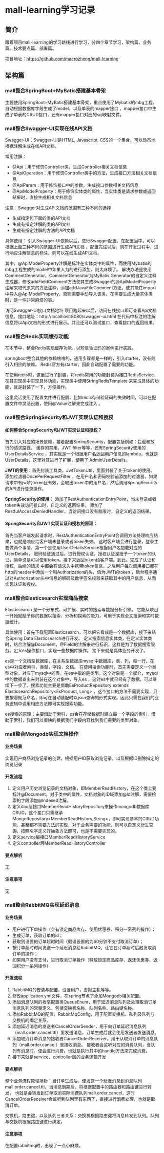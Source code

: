 # mall-learning学习记录
## 简介
跟着项目mall-learning的学习路线进行学习，分四个章节学习，架构篇、业务篇、技术要点篇、部署篇。

项目地址：https://github.com/macrozheng/mall-learning
## 架构篇
### mall整合SpringBoot+MyBatis搭建基本骨架
主要使用SpringBoot+MyBatis搭建基本骨架，重点使用了Mybatis的mbg工程，自动根据数据库字段生成了model，以及单表的mapper接口
，mapper接口中生成了单表的CRUD接口，还有mapper接口对应的sql映射文件。
### mall整合Swagger-UI实现在线API文档
Swagger-UI：Swagger-UI是HTML, Javascript, CSS的一个集合，可以动态地根据注解生成在线API文档。

常用注解：

* @Api：用于修饰Controller类，生成Controller相关文档信息
* @ApiOperation：用于修饰Controller类中的方法，生成接口方法相关文档信息
* @ApiParam：用于修饰接口中的参数，生成接口参数相关文档信息
* @ApiModelProperty：用于修饰实体类的属性，当实体类是请求参数或返回结果时，直接生成相关文档信息

注意：Swagger对生成API文档的范围有三种不同的选择
* 生成指定包下面的类的API文档
* 生成有指定注解的类的API文档
* 生成有指定注解的方法的API文档

具体使用：
引入Swagger-UI依赖以后，进行Swagger配置，在配置当中，可以根据上面三种不同的范围进行生成API文档
。配置完成以后，则在开发过程中，进行响应注解信息的标注，则可以在线生成API文档。

其中，@ApiModelProperty注解是标注在实体类中的属性，而使用Mybatis的mbg工程生成的model中如果人为的进行添加，则太麻烦了。
解决办法是使用CommentGenerator。CommentGenerator为MyBatis Generator的自定义注释生成器，修改addFieldComment方法使其生成Swagger的@ApiModelProperty注解来取代原来的方法注释，添加addJavaFileComment方法，使其能在import中导入@ApiModelProperty，否则需要手动导入该类，在需要生成大量实体类时，是一件非常麻烦的事。

访问Swagger-UI接口文档地址
项目跑起来以后，访问在线接口即可查看Api文档信息，接口地址：http://localhost:8080/swagger-ui.html
在代码中标注的注解信息将以Api文档的形式进行展示。并且还可以测试接口，查看接口的返回结果。

### mall整合Redis实现缓存功能

在本节中，整合Redis实现缓存功能，以短信验证码的案例进行实践。

springboot整合其他的依赖啥啥的，通用步骤都是一样的，引入starter，没有则引入相应的依赖。
Redis官方有starter，因此自动配置了需要的功能。

在使用redis时，这里进行了封装，将redis常用的功能封装为接口RedisService，在其实现类中实现具体功能，实现类中使用StringRedisTemplate
来完成具体的功能，就是封装了一下，方便操作。

这里灵活使用了配置文件进行配置，比如redis存储验证码的失效时间，可以在配置文件中灵活设置，使用@Value注解来完成注入
。


### mall整合SpringSecurity和JWT实现认证和授权

[//]: # (![img.png]&#40;img.png&#41;)


#### 如何整合SpringSecurity和JWT实现认证和授权？
首先引入对应的场景依赖，接着配置SpringSecurity，配置包括例如：拦截和放行的请求路径，
缓存的禁用，JWT filter等等，还有SpringSecurity使用的UserDetailsService
，其实就是一个根据用户名返回用户信息的lambda，也就是UserDetails，这里对其进行了扩展，使用了
AdminUserDetails。

**JWT的使用**：首先封装工具类，JwtTokenUtil，里面封装了关于token的使用。添加过滤器OncePerRequestFilter
，在用户名和密码校验前添加的过滤器，如果请求中有jwt的token且有效，会取出token中的用户名，然后调用SpringSecurity的API进行登录操作。

**SpringSecurity的使用**：
添加了RestAuthenticationEntryPoint，当未登录或者token失效访问接口时，自定义的返回结果。
添加了RestfulAccessDeniedHandler，当访问接口没有权限时，自定义的返回结果。

#### SpringSecurity和JWT实现认证和授权的原理：
首先当客户端发起请求时，RestAuthenticationEntryPoint会调用方法处理响应结果，也就是响应给客户端未登录或者token失效。
这时客户端会进行登录，登录主要做两个事情，第一个是使用UserDetailsService根据用户名加载对应的UserDetails，
密码验证通过后，进行授权认证，授权认证是授予一个token的认证，简单说是可以使用token。接下来返回token给客户端。到此，完成了认证和授权，后续的请求
中都会在请求头中携带token信息，之后用户每次调用接口都在http的header中添加一个叫Authorization的头，值为JWT的token
，后台程序通过对Authorization头中信息的解码及数字签名校验来获取其中的用户信息，从而实现认证和授权。


### mall整合Elasticsearch实现商品搜索

Elasticsearch 是一个分布式、可扩展、实时的搜索与数据分析引擎。 它能从项目一开始就赋予你的数据以搜索、分析和探索的能力，可用于实现全文搜索和实时数据统计。

具体使用：首先下载配置Elasticsearch，可以把它看成是一个数据库，接下来结合Spring Data Elasticsearch进行开发。
定义搜索信息实体类，在定义实体类时，结合注解@Document，@Field的注解来进行标识，这样是为了数据搜索服务。定义es操作接口，实现一些数据库操作。
接下来就是具体业务开发了。

es是一个文档型数据库，在关系型数据库mysql中数据库，表，列，每一行，在es中对应者索引，类型，字段，文档。
在使用搜索功能时，首先需要定义一个类型对象，对应于mysql中的表，在es中指的是类型。这个对象是一个媒介，mysql中的数据查出来封装在这个对象中，导入es
，这时es中就已经有了数据，可以继续下一步了。搜素功能主要是借助EsProductRepository extends ElasticsearchRepository<EsProduct, Long>
，这个接口的方法不需要实现，只要按着规范命名，即可在自动装配时以json查询的形式实现。因此只需在我们的业务逻辑中调用相应方法即可实现搜索功能。

es搜索的原理：主要借助于索引，es会在存储数据时建立每一个字段的索引，借助于索引，我们可以很快的根据我们字段内容找到我们需要的类型对象。

### mall整合Mongodb实现文档操作

#### 业务场景
实现用户商品浏览记录的创建，根据用户ID获取浏览记录，以及根据ID删除指定的浏览记录

#### 开发流程
1. 定义用户历史浏览记录的文档对象，即MemberReadHistory，在这个类上要标注@Document，对于类中的属性，文档对象的ID域添加@Id注解，需要检索的字段添加@Indexed注解。
2. 定义dao层接口MemberReadHistoryRepository来操作mongodb数据库CRUD，这个接口只需继承MongoRepository<MemberReadHistory,String>，即可实现基本的CRUD功能，甚至都不需要方法的实现，对于业务需要的功能，则可以自定义衍生查询，按照名字定义好抽象方法即可，也是不需要实现的。
3. 定义service层接口MemberReadHistoryService
4. 定义controller层MemberReadHistoryController

#### 要点解析
无

#### 注意事项
无

### mall整合RabbitMQ实现延迟消息

#### 业务场景
* 用户进行下单操作（会有锁定商品库存、使用优惠券、积分一系列的操作）；
* 生成订单，获取订单的id；
* 获取到设置的订单超时时间（假设设置的为60分钟不支付取消订单）；
* 按订单超时时间发送一个延迟消息给RabbitMQ，让它在订单超时后触发取消订单的操作；
* 如果用户没有支付，进行取消订单操作（释放锁定商品库存、返还优惠券、返回积分一系列操作）

#### 开发流程
1. RabbitMQ的安装与配置，设置用户，虚拟主机等等。
2. 修改application.yml文件，在spring节点下添加Mongodb相关配置。
3. 添加消息队列的枚举配置类QueueEnum，用于延迟消息队列及处理取消订单消息队列的常量定义，包括交换机名称、队列名称、路由键名称。
4. 添加RabbitMQ的配置，RabbitMqConfig，用于配置交换机、队列及队列与交换机的绑定关系。
5. 添加延迟消息的发送者CancelOrderSender，用于向订单延迟消息队列（mall.order.cancel.ttl）里发送消息。订单生成后就会使用发送者发送消息。
6. 添加取消订单消息的接收者CancelOrderReceiver，用于从取消订单的消息队列（mall.order.cancel）里接收消息。
接收者会监听对应的消费队列，当队列有消息时，便会进行消费，也就是执行其中的handle方法来完成消费。
7. 接下来就是service，controller层的业务逻辑开发

#### 要点解析

整个业务流程原理简析：当订单生成后，便发送一个延迟消息到消息队列mall.order.cancel.ttl，当消息到期后，将根据配置中的路由器和路由键进行转发，
也就是会转发到订单取消实际消费队列mall.order.cancel，这时CancelOrderReceiver会监听到队列里有东西了，直接进行消费处理，也就是取消订单。

交换机，路由键，以及队列三者关系：交换机根据路由键将消息转发到队列。队列与交换机根据路由键进行绑定。

#### 注意事项
在配置rabbitmq时，出现了一点小麻烦。

